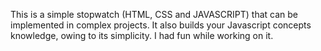 This is a simple stopwatch (HTML, CSS and JAVASCRIPT) that can be implemented in complex projects. It also builds your Javascript concepts knowledge, owing to its simplicity. I had fun while working on it.
